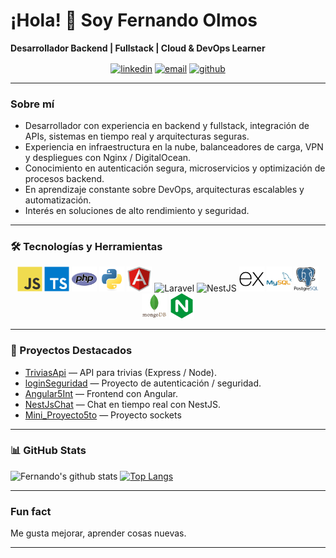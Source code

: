 # ¡Hola! 👋 Soy Fernando Olmos

**Desarrollador Backend  | Fullstack | Cloud & DevOps Learner**

<p align="center">
<a href="https://www.linkedin.com/in/fernando-olmos-5a2a71309?utm_source=share&utm_campaign=share_via&utm_content=profile&utm_medium=android_app" target="blank"><img align="center" src="https://skillicons.dev/icons?i=linkedin" alt="linkedin" height="20" width="20" /></a>
<a href="mailto:fgolmos10@gmail.com"><img align="center" alt="email" width="22px" src="https://skillicons.dev/icons?i=gmail" /></a>
<a href="https://github.com/FERNNGG10"><img align="center" alt="github" width="22px" src="https://skillicons.dev/icons?i=github" /></a>
</p>

---

### Sobre mí
-  Desarrollador con experiencia en backend y fullstack, integración de APIs, sistemas en tiempo real y arquitecturas seguras.  
-  Experiencia en infraestructura en la nube, balanceadores de carga, VPN y despliegues con Nginx / DigitalOcean.  
-  Conocimiento en autenticación segura, microservicios y optimización de procesos backend.  
-  En aprendizaje constante sobre DevOps, arquitecturas escalables y automatización.  
-  Interés en soluciones de alto rendimiento y seguridad.

---

### 🛠️ Tecnologías y Herramientas
<p align="center">
<img src="https://raw.githubusercontent.com/devicons/devicon/master/icons/javascript/javascript-original.svg" alt="JavaScript" width="40" height="40"/>
<img src="https://raw.githubusercontent.com/devicons/devicon/master/icons/typescript/typescript-original.svg" alt="TypeScript" width="40" height="40"/>
<img src="https://raw.githubusercontent.com/devicons/devicon/master/icons/php/php-original.svg" alt="PHP" width="40" height="40"/>
<img src="https://raw.githubusercontent.com/devicons/devicon/master/icons/python/python-original.svg" alt="Python" width="40" height="40"/>
<img src="https://raw.githubusercontent.com/devicons/devicon/master/icons/angularjs/angularjs-original.svg" alt="Angular" width="40" height="40"/>
<img src="https://skillicons.dev/icons?i=laravel" alt="Laravel" width="40" height="40"/>
<img src="https://skillicons.dev/icons?i=nestjs" alt="NestJS" width="40" height="40"/>
<img src="https://raw.githubusercontent.com/devicons/devicon/master/icons/express/express-original.svg" alt="ExpressJS" width="40" height="40"/>
<img src="https://raw.githubusercontent.com/devicons/devicon/master/icons/mysql/mysql-original-wordmark.svg" alt="MySQL" width="40" height="40"/>
<img src="https://raw.githubusercontent.com/devicons/devicon/master/icons/postgresql/postgresql-original-wordmark.svg" alt="PostgreSQL" width="40" height="40"/>
<img src="https://raw.githubusercontent.com/devicons/devicon/master/icons/mongodb/mongodb-original-wordmark.svg" alt="MongoDB" width="40" height="40"/>
<img src="https://raw.githubusercontent.com/devicons/devicon/master/icons/nginx/nginx-original.svg" alt="Nginx" width="40" height="40"/>
</p>

---

### 📂 Proyectos Destacados
-  [TriviasApi](https://github.com/FERNNGG10/TriviasApi) — API para trivias (Express / Node).  
-  [loginSeguridad](https://github.com/FERNNGG10/loginSeguridad) — Proyecto de autenticación / seguridad.  
-  [Angular5Int](https://github.com/FERNNGG10/Angular5Int) — Frontend con Angular. 
-  [NestJsChat](https://github.com/FERNNGG10/NestJsChat) — Chat en tiempo real con NestJS.  
-  [Mini_Proyecto5to](https://github.com/FERNNGG10/Mini_Proyecto5to) — Proyecto sockets

---

### 📊 GitHub Stats
![Fernando's github stats](https://github-readme-stats.vercel.app/api?username=FERNNGG10&show_icons=true&title_color=ffc857&icon_color=8ac926&text_color=daf7dc&bg_color=151515)
[![Top Langs](https://github-readme-stats.vercel.app/api/top-langs/?username=FERNNGG10&layout=compact&text_color=daf7dc&bg_color=151515)](https://github.com/anuraghazra/github-readme-stats)

---

###  Fun fact
Me gusta mejorar, aprender cosas nuevas.

---
